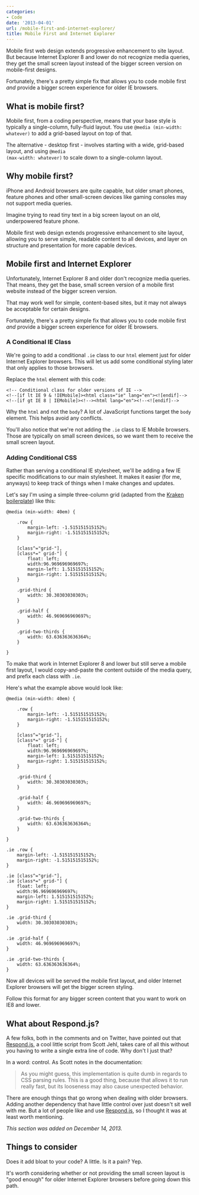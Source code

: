 ```yaml
---
categories:
- Code
date: '2013-04-01'
url: /mobile-first-and-internet-explorer/
title: Mobile First and Internet Explorer
---
```


Mobile first web design extends progressive enhancement to site layout. But because Internet Explorer 8 and lower do not recognize media queries, they get the small screen layout instead of the bigger screen version on mobile-first designs.

Fortunately, there's a pretty simple fix that allows you to code mobile first <em>and</em> provide a bigger screen experience for older IE browsers.
<!--more-->
<h2>What is mobile first?</h2>

Mobile first, from a coding perspective, means that your base style is typically a single-column, fully-fluid layout. You use <code class="language-css">@media (min-width: whatever)</code> to add a grid-based layout on top of that.

The alternative - desktop first - involves starting with a wide, grid-based layout, and using <code class="language-css">@media (max-width: whatever)</code> to scale down to a single-column layout.

<h2>Why mobile first?</h2>

iPhone and Android browsers are quite capable, but older smart phones, feature phones and other small-screen devices like gaming consoles may not support media queries.

Imagine trying to read tiny text in a big screen layout on an old, underpowered feature phone.

Mobile first web design extends progressive enhancement to site layout, allowing you to serve simple, readable content to all devices, and layer on structure and presentation for more capable devices.

<h2>Mobile first and Internet Explorer</h2>

Unfortunately, Internet Explorer 8 and older don't recognize media queries. That means, they get the base, small screen version of a mobile first website instead of the bigger screen version.

That may work well for simple, content-based sites, but it may not always be acceptable for certain designs.

Fortunately, there's a pretty simple fix that allows you to code mobile first <em>and</em> provide a bigger screen experience for older IE browsers.

<h3>A Conditional IE Class</h3>

We're going to add a conditional <code class="language-css">.ie</code> class to our <code class="language-markup">html</code> element just for older Internet Explorer browsers. This will let us add some conditional styling later that only applies to those browsers.

Replace the <code class="language-markup">html</code> element with this code:

<pre><code class="language-markup">&lt;!-- Conditional class for older versions of IE --&gt;
&lt;!--[if lt IE 9 & !IEMobile]&gt;&lt;html class="ie" lang="en"&gt;&lt;![endif]--&gt;
&lt;!--[if gt IE 8 | IEMobile]&gt;&lt;!--&gt;&lt;html lang="en"&gt;&lt;!--&lt;![endif]--&gt;</code></pre>

Why the <code class="language-markup">html</code> and not the <code class="language-markup">body</code>? A lot of JavaScript functions target the <code class="language-markup">body</code> element. This helps avoid any conflicts.

You'll also notice that we're not adding the <code class="language-css">.ie</code> class to IE Mobile browsers. Those are typically on small screen devices, so we want them to receive the small screen layout.

<h3>Adding Conditional CSS</h3>

Rather than serving a conditional IE stylesheet, we'll be adding a few IE specific modifications to our main stylesheet. It makes it easier (for me, anyways) to keep track of things when I make changes and updates.

Let's say I'm using a simple three-column grid (adapted from the <a href="http://cferdinandi.github.com/kraken/">Kraken boilerplate</a>) like this:

<pre><code class="language-css">@media (min-width: 40em) {

    .row {
        margin-left: -1.515151515152%;
        margin-right: -1.515151515152%;
    }

    [class^="grid-"],
    [class*=" grid-"] {
        float: left;
        width:96.969696969697%;
        margin-left: 1.515151515152%;
        margin-right: 1.515151515152%;
    }

    .grid-third {
        width: 30.30303030303%;
    }

    .grid-half {
        width: 46.969696969697%;
    }

    .grid-two-thirds {
        width: 63.636363636364%;
    }

}</code></pre>

To make that work in Internet Explorer 8 and lower but still serve a mobile first layout, I would copy-and-paste the content outside of the media query, and prefix each class with <code class="language-css">.ie</code>.

Here's what the example above would look like:

<pre><code class="language-css">@media (min-width: 40em) {

    .row {
        margin-left: -1.515151515152%;
        margin-right: -1.515151515152%;
    }

    [class^="grid-"],
    [class*=" grid-"] {
        float: left;
        width:96.969696969697%;
        margin-left: 1.515151515152%;
        margin-right: 1.515151515152%;
    }

    .grid-third {
        width: 30.30303030303%;
    }

    .grid-half {
        width: 46.969696969697%;
    }

    .grid-two-thirds {
        width: 63.636363636364%;
    }

}

.ie .row {
    margin-left: -1.515151515152%;
    margin-right: -1.515151515152%;
}

.ie [class^="grid-"],
.ie [class*=" grid-"] {
    float: left;
    width:96.969696969697%;
    margin-left: 1.515151515152%;
    margin-right: 1.515151515152%;
}

.ie .grid-third {
    width: 30.30303030303%;
}

.ie .grid-half {
    width: 46.969696969697%;
}

.ie .grid-two-thirds {
    width: 63.636363636364%;
}</code></pre>

Now all devices will be served the mobile first layout, and older Internet Explorer browsers will get the bigger screen styling.

Follow this format for any bigger screen content that you want to work on IE8 and lower.

<h2>What about Respond.js?</h2>

A few folks, both in the comments and on Twitter, have pointed out that <a href="https://github.com/scottjehl/Respond">Respond.js</a>, a cool little script from Scott Jehl, takes care of all this without you having to write a single extra line of code. Why don't I just that?

In a word: control. As Scott notes in the documentation:

<blockquote>As you might guess, this implementation is quite dumb in regards to CSS parsing rules. This is a good thing, because that allows it to run really fast, but its looseness may also cause unexpected behavior.</blockquote>

There are enough things that go wrong when dealing with older browsers. Adding another dependency that have little control over just doesn't sit well with me. But a lot of people like and use <a href="https://github.com/scottjehl/Respond">Respond.js</a>, so I thought it was at least worth mentioning.

<em>This section was added on December 14, 2013.</em>

<h2>Things to consider</h2>

Does it add bloat to your code? A little. Is it a pain? Yep.

It's worth considering whether or not providing the small screen layout is "good enough" for older Internet Explorer browsers before going down this path.
